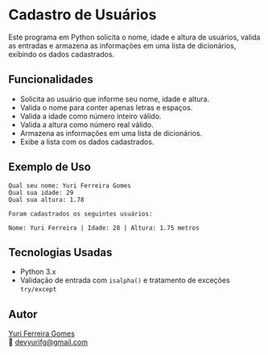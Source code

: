 # Cadastro de Usuários

Este programa em Python solicita o nome, idade e altura de usuários, valida as entradas e armazena as informações em uma lista de dicionários, exibindo os dados cadastrados.

## Funcionalidades

- Solicita ao usuário que informe seu nome, idade e altura.
- Valida o nome para conter apenas letras e espaços.
- Valida a idade como número inteiro válido.
- Valida a altura como número real válido.
- Armazena as informações em uma lista de dicionários.
- Exibe a lista com os dados cadastrados.

## Exemplo de Uso
```
Qual seu nome: Yuri Ferreira Gomes
Qual sua idade: 29
Qual sua altura: 1.78

Foram cadastrados os seguintes usuários:

Nome: Yuri Ferreira | Idade: 28 | Altura: 1.75 metros
```
## Tecnologias Usadas

- Python 3.x  
- Validação de entrada com `isalpha()` e tratamento de exceções `try/except`  

## Autor

[Yuri Ferreira Gomes](https://github.com/devyurifg)  
📧 devyurifg@gmail.com